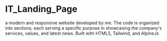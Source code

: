 # IT_Landing_Page
a modern and responsive website developed by me. The code is organized into sections, each serving a specific purpose in showcasing the company's services, values, and latest news. Built with HTML5, Tailwind, and AlpineJs

